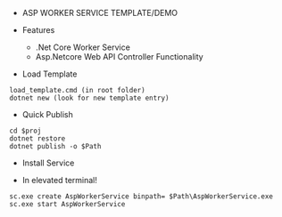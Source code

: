 * ASP WORKER SERVICE TEMPLATE/DEMO

* Features
	* .Net Core Worker Service
	* Asp.Netcore Web API Controller Functionality
   
* Load Template

```
load_template.cmd (in root folder)
dotnet new (look for new template entry)
```

 
* Quick Publish

```
cd $proj
dotnet restore
dotnet publish -o $Path
```

* Install Service

- In elevated terminal!

```
sc.exe create AspWorkerService binpath= $Path\AspWorkerService.exe
sc.exe start AspWorkerService
```